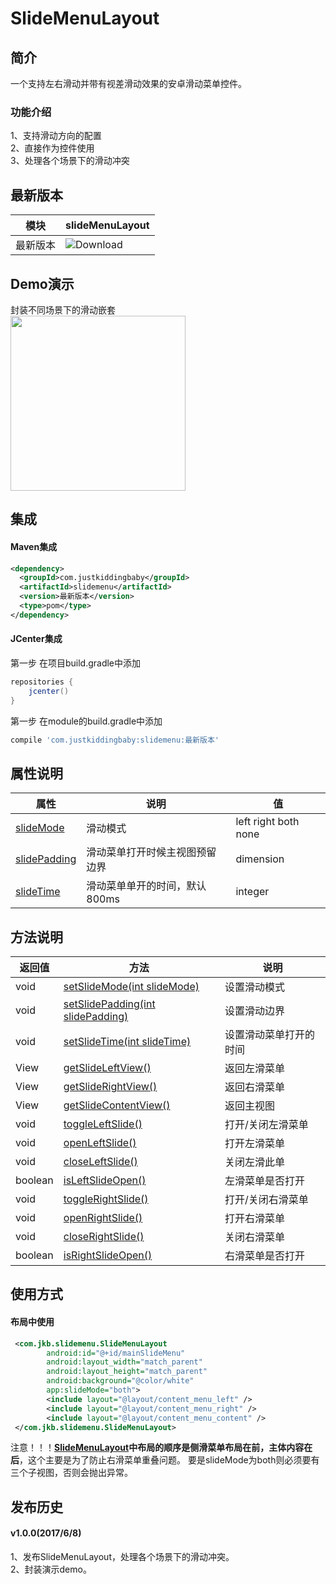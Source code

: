 # SlideMenuLayout
## 简介
一个支持左右滑动并带有视差滑动效果的安卓滑动菜单控件。
### 功能介绍
1、支持滑动方向的配置  
2、直接作为控件使用  
3、处理各个场景下的滑动冲突  
## 最新版本
模块|slideMenuLayout
---|---
最新版本|![Download](https://api.bintray.com/packages/jkb/maven/slidemenu/images/download.svg)

## Demo演示
  封装不同场景下的滑动嵌套  
<img src="/gif/demo.gif" width="280px"/>
## 集成
#### Maven集成
```xml
<dependency>
  <groupId>com.justkiddingbaby</groupId>
  <artifactId>slidemenu</artifactId>
  <version>最新版本</version>
  <type>pom</type>
</dependency>
```
#### JCenter集成
第一步 在项目build.gradle中添加
```gradle
repositories {
    jcenter()
}
```
第一步 在module的build.gradle中添加
```gradle
compile 'com.justkiddingbaby:slidemenu:最新版本'
```

## 属性说明
属性|说明|值
---|---|---
|[slideMode](\slidemenu\src\main\res\values\attrs.xml)|滑动模式|left right both none|
|[slidePadding](\slidemenu\src\main\res\values\attrs.xml)|滑动菜单打开时候主视图预留边界|dimension|
|[slideTime](\slidemenu\src\main\res\values\attrs.xml)|滑动菜单单开的时间，默认800ms|integer|

## 方法说明
返回值|方法|说明
---|---|---
|void|[setSlideMode(int slideMode)](\slidemenu\src\main\java\com\jkb\slidemenu\SlideMenuAction.java)|设置滑动模式|
|void|[setSlidePadding(int slidePadding)](\slidemenu\src\main\java\com\jkb\slidemenu\SlideMenuAction.java)|设置滑动边界|
|void|[setSlideTime(int slideTime)](\slidemenu\src\main\java\com\jkb\slidemenu\SlideMenuAction.java)|设置滑动菜单打开的时间|
|View|[getSlideLeftView()](\slidemenu\src\main\java\com\jkb\slidemenu\SlideMenuAction.java)|返回左滑菜单|
|View|[getSlideRightView()](\slidemenu\src\main\java\com\jkb\slidemenu\SlideMenuAction.java)|返回右滑菜单|
|View|[getSlideContentView()](\slidemenu\src\main\java\com\jkb\slidemenu\SlideMenuAction.java)|返回主视图|
|void|[toggleLeftSlide()](\slidemenu\src\main\java\com\jkb\slidemenu\SlideMenuAction.java)|打开/关闭左滑菜单|
|void|[openLeftSlide()](\slidemenu\src\main\java\com\jkb\slidemenu\SlideMenuAction.java)|打开左滑菜单|
|void|[closeLeftSlide()](\slidemenu\src\main\java\com\jkb\slidemenu\SlideMenuAction.java)|关闭左滑此单|
|boolean|[isLeftSlideOpen()](\slidemenu\src\main\java\com\jkb\slidemenu\SlideMenuAction.java)|左滑菜单是否打开|
|void|[toggleRightSlide()](\slidemenu\src\main\java\com\jkb\slidemenu\SlideMenuAction.java)|打开/关闭右滑菜单|
|void|[openRightSlide()](\slidemenu\src\main\java\com\jkb\slidemenu\SlideMenuAction.java)|打开右滑菜单|
|void|[closeRightSlide()](\slidemenu\src\main\java\com\jkb\slidemenu\SlideMenuAction.java)|关闭右滑菜单|
|boolean|[isRightSlideOpen()](\slidemenu\src\main\java\com\jkb\slidemenu\SlideMenuAction.java)|右滑菜单是否打开|

## 使用方式
#### 布局中使用
```xml
 <com.jkb.slidemenu.SlideMenuLayout
        android:id="@+id/mainSlideMenu"
        android:layout_width="match_parent"
        android:layout_height="match_parent"
        android:background="@color/white"
        app:slideMode="both">
        <include layout="@layout/content_menu_left" />
        <include layout="@layout/content_menu_right" />
        <include layout="@layout/content_menu_content" />
 </com.jkb.slidemenu.SlideMenuLayout>
 ```
 注意！！！**[SlideMenuLayout](\slidemenu\src\main\java\com\jkb\slidemenu\SlideMenuLayout.java)中布局的顺序是侧滑菜单布局在前，主体内容在后**，这个主要是为了防止右滑菜单重叠问题。
 要是slideMode为both则必须要有三个子视图，否则会抛出异常。
 
## 发布历史
#### v1.0.0(2017/6/8)
1、发布SlideMenuLayout，处理各个场景下的滑动冲突。  
2、封装演示demo。
